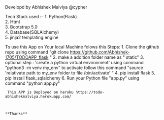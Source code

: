 Developd by Abhishek Malviya @cypher


Tech Stack used :-
                1. Python(Flask)<br>
                2. Html<br>
                3. Bootstrap 5.0<br>
                4. Database(SQLAlchemy)<br>
                5. jinja2 templating engine<br>



To use this App on Your local Machine folows this Steps:
     1. Clone the github repo using command "git clone https://github.com/Abhishek-1705/TODOAPP_flask "
     2. make a addition folder name as " static"
     3. optional step : 'create a python virtual environment' using command "python3 -m venv my_env" to activate follow this command 
                                                                                                  "source 'relativate path to my_env folder to file /bin/activate' "
     4. pip install flask
     5. pip install flask_sqlalchemy
     6. Run your Python file "app.py" using command "python app.py"
     
     
     
     
     This APP is Deployed on heroku https://todo-abhishekmalviya.herokuapp.com/ 
      

                                                                          **Thanks**
     
     
     
     
